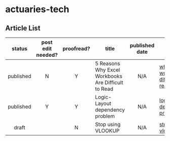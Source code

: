 # actuaries-tech

Article List
------------

| status | post edit needed? | proofread? | title | published date | filename
|:---:|:---:|:---:|---|:---:|---|
|published| N | Y |5 Reasons Why Excel Workbooks Are Difficult to Read|N/A|[why-are-workbooks-difficult-to-read.md](./why-are-workbooks-difficult-to-read.md)
|published| Y | Y |Logic-Layout dependency problem|N/A|[logic-layout-dependency-problem.md](./logic-layout-dependency-problem.md)
|draft| | N |Stop using VLOOKUP|N/A|[stop-using-vlookup.md](./stop-using-vlookup.md)
